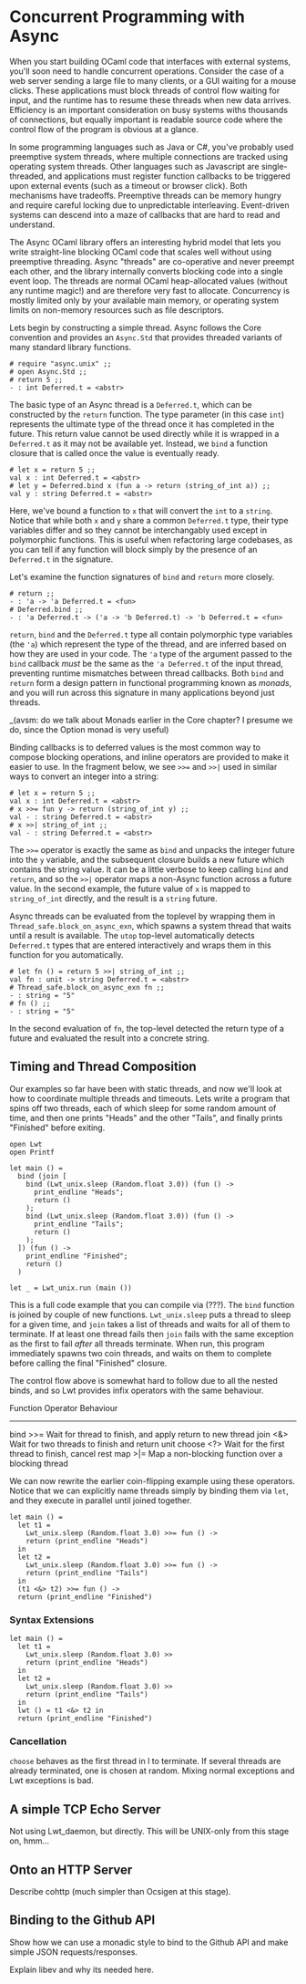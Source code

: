 # Concurrent Programming with Async

When you start building OCaml code that interfaces with external systems,
you'll soon need to handle concurrent operations. Consider the case of a web
server sending a large file to many clients, or a GUI waiting for a mouse
clicks.  These applications must block threads of control flow waiting for
input, and the runtime has to resume these threads when new data arrives.
Efficiency is an important consideration on busy systems withs thousands of
connections, but equally important is readable source code where the control
flow of the program is obvious at a glance.

In some programming languages such as Java or C#, you've probably used
preemptive system threads, where multiple connections are tracked using
operating system threads.  Other languages such as Javascript are
single-threaded, and applications must register function callbacks to be
triggered upon external events (such as a timeout or browser click).  Both
mechanisms have tradeoffs. Preemptive threads can be memory hungry and require
careful locking due to unpredictable interleaving. Event-driven systems can
descend into a maze of callbacks that are hard to read and understand.

The Async OCaml library offers an interesting hybrid model that lets you write
straight-line blocking OCaml code that scales well without using preemptive
threading. Async "threads" are co-operative and never preempt each other, and
the library internally converts blocking code into a single event loop.  The
threads are normal OCaml heap-allocated values (without any runtime magic!) and
are therefore very fast to allocate. Concurrency is mostly limited only by your
available main memory, or operating system limits on non-memory resources such
as file descriptors.

Lets begin by constructing a simple thread. Async follows the Core convention
and provides an `Async.Std` that provides threaded variants of many standard
library functions.

~~~~~~~~~~~~~~~~~~~~~~~~~~~ { .ocaml-toplevel }
# require "async.unix" ;;
# open Async.Std ;;
# return 5 ;;
- : int Deferred.t = <abstr>
~~~~~~~~~~~~~~~~~~~~~~~~~~~

The basic type of an Async thread is a `Deferred.t`, which can be constructed
by the `return` function.  The type parameter (in this case `int`) represents
the ultimate type of the thread once it has completed in the future.  This
return value cannot be used directly while it is wrapped in a `Deferred.t` as
it may not be available yet.  Instead, we `bind` a function closure that is
called once the value is eventually ready.

~~~~~~~~~~~~~~~~~~~~~~~~~~~ { .ocaml-toplevel }
# let x = return 5 ;;
val x : int Deferred.t = <abstr>
# let y = Deferred.bind x (fun a -> return (string_of_int a)) ;;
val y : string Deferred.t = <abstr>
~~~~~~~~~~~~~~~~~~~~~~~~~~~

Here, we've bound a function to `x` that will convert the `int` to a `string`.
Notice that while both `x` and `y` share a common `Deferred.t` type, their type
variables differ and so they cannot be interchangably used except in
polymorphic functions.  This is useful when refactoring large codebases, as you
can tell if any function will block simply by the presence of an `Deferred.t`
in the signature.

Let's examine the function signatures of `bind` and `return` more closely.

~~~~~~~~~~~~~~~~~~~~~~~~~~~ { .ocaml-toplevel }
# return ;;
- : 'a -> 'a Deferred.t = <fun>
# Deferred.bind ;;
- : 'a Deferred.t -> ('a -> 'b Deferred.t) -> 'b Deferred.t = <fun>
~~~~~~~~~~~~~~~~~~~~~~~~~~~

`return`, `bind` and the `Deferred.t` type all contain polymorphic type
variables (the `'a`) which represent the type of the thread, and are inferred
based on how they are used in your code. The `'a` type of the argument passed
to the `bind` callback *must* be the same as the `'a Deferred.t` of the input
thread, preventing runtime mismatches between thread callbacks.  Both `bind` and
`return` form a design pattern in functional programming known as *monads*, and
you will run across this signature in many applications beyond just threads.

_(avsm: do we talk about Monads earlier in the Core chapter? I presume we do,
since the Option monad is very useful)

Binding callbacks is to deferred values is the most common way to compose
blocking operations, and inline operators are provided to make it easier to use.
In the fragment below, we see `>>=` and `>>|` used in similar ways to convert
an integer into a string:

~~~~~~~~~~~~~~~~~~~~~~~~~~~ { .ocaml-toplevel }
# let x = return 5 ;;
val x : int Deferred.t = <abstr>
# x >>= fun y -> return (string_of_int y) ;;
val - : string Deferred.t = <abstr>
# x >>| string_of_int ;;
val - : string Deferred.t = <abstr>
~~~~~~~~~~~~~~~~~~~~~~~~~~~

The `>>=` operator is exactly the same as `bind` and unpacks the integer future
into the `y` variable, and the subsequent closure builds a new future which
contains the string value.  It can be a little verbose to keep calling `bind`
and `return`, and so the `>>|` operator maps a non-Async function across a
future value.  In the second example, the future value of `x` is mapped to
`string_of_int` directly, and the result is a `string` future.

Async threads can be evaluated from the toplevel by wrapping them in
`Thread_safe.block_on_async_exn`, which spawns a system thread that waits until
a result is available.  The `utop` top-level automatically detects `Deferred.t`
types that are entered interactively and wraps them in this function for you
automatically.

~~~~~~~~~~~~~~~~~~~~~~~~~~~ { .ocaml-toplevel }
# let fn () = return 5 >>| string_of_int ;;
val fn : unit -> string Deferred.t = <abstr>
# Thread_safe.block_on_async_exn fn ;;
- : string = "5"
# fn () ;;
- : string = "5"
~~~~~~~~~~~~~~~~~~~~~~~~~~~

In the second evaluation of `fn`, the top-level detected the return type of
a future and evaluated the result into a concrete string.

## Timing and Thread Composition

Our examples so far have been with static threads, and now we'll look at how to
coordinate multiple threads and timeouts.  Lets write a program that spins off
two threads, each of which sleep for some random amount of time, and then one
prints "Heads" and the other "Tails", and finally prints "Finished" before
exiting.

~~~~~~~~~~~~~~~~~~~~~~~~~~~ { .ocaml }
open Lwt
open Printf

let main () =
  bind (join [
    bind (Lwt_unix.sleep (Random.float 3.0)) (fun () ->
      print_endline "Heads";
      return ()
    );
    bind (Lwt_unix.sleep (Random.float 3.0)) (fun () ->
      print_endline "Tails";
      return ()
    );
  ]) (fun () ->
    print_endline "Finished";
    return ()
  )

let _ = Lwt_unix.run (main ())
~~~~~~~~~~~~~~~~~~~~~~~~~~~

This is a full code example that you can compile via (???).  The `bind`
function is joined by couple of new functions.  `Lwt_unix.sleep` puts a thread
to sleep for a given time, and `join` takes a list of threads and waits for all
of them to terminate. If at least one thread fails then `join` fails with the
same exception as the first to fail *after* all threads terminate.  When run,
this program immediately spawns two coin threads, and waits on them to complete
before calling the final "Finished" closure.

The control flow above is somewhat hard to follow due to all the nested binds,
and so Lwt provides infix operators with the same behaviour.

Function    Operator  Behaviour
--------    --------  ---------
bind        >>=       Wait for thread to finish, and apply return to new thread
join        <&>       Wait for two threads to finish and return unit
choose      <?>       Wait for the first thread to finish, cancel rest
map         >|=       Map a non-blocking function over a blocking thread

We can now rewrite the earlier coin-flipping example using these operators.
Notice that we can explicitly name threads simply by binding them via `let`,
and they execute in parallel until joined together.

~~~~~~~~~~~~~~~~~~~~~~~~~~~ { .ocaml }
let main () =
  let t1 =
    Lwt_unix.sleep (Random.float 3.0) >>= fun () ->
    return (print_endline "Heads")
  in
  let t2 = 
    Lwt_unix.sleep (Random.float 3.0) >>= fun () ->
    return (print_endline "Tails")
  in
  (t1 <&> t2) >>= fun () ->
  return (print_endline "Finished")
~~~~~~~~~~~~~~~~~~~~~~~~~~~


### Syntax Extensions

~~~~~~~~~~~~~~~~~~~~~~~~~~~ { .ocaml }
let main () =
  let t1 =
    Lwt_unix.sleep (Random.float 3.0) >>
    return (print_endline "Heads")
  in
  let t2 = 
    Lwt_unix.sleep (Random.float 3.0) >>
    return (print_endline "Tails")
  in
  lwt () = t1 <&> t2 in
  return (print_endline "Finished")
~~~~~~~~~~~~~~~~~~~~~~~~~~~

### Cancellation

`choose` behaves as the first thread in l to terminate. If several threads are already terminated, one is chosen at random.
Mixing normal exceptions and Lwt exceptions is bad.

## A simple TCP Echo Server

Not using Lwt_daemon, but directly. This will be UNIX-only from this stage on, hmm...

## Onto an HTTP Server

Describe cohttp (much simpler than Ocsigen at this stage).

## Binding to the Github API

Show how we can use a monadic style to bind to the Github API and make simple JSON requests/responses.

<sidebar><title>A Note on Portability</title>

Explain libev and why its needed here.

</sidebar>


